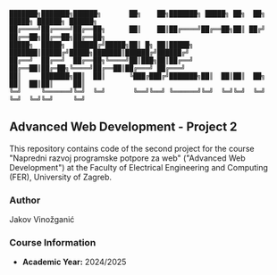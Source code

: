 ```
███████╗███████╗██████╗       ██╗    ██╗███████╗ █████╗ ██╗  ██╗      █████╗ ██████╗ ██████╗ 
██╔════╝██╔════╝██╔══██╗      ██║    ██║██╔════╝██╔══██╗██║ ██╔╝     ██╔══██╗██╔══██╗██╔══██╗
█████╗  █████╗  ██████╔╝█████╗██║ █╗ ██║█████╗  ███████║█████╔╝█████╗███████║██████╔╝██████╔╝
██╔══╝  ██╔══╝  ██╔══██╗╚════╝██║███╗██║██╔══╝  ██╔══██║██╔═██╗╚════╝██╔══██║██╔═══╝ ██╔═══╝ 
██║     ███████╗██║  ██║      ╚███╔███╔╝███████╗██║  ██║██║  ██╗     ██║  ██║██║     ██║     
╚═╝     ╚══════╝╚═╝  ╚═╝       ╚══╝╚══╝ ╚══════╝╚═╝  ╚═╝╚═╝  ╚═╝     ╚═╝  ╚═╝╚═╝     ╚═╝                                                                                                  
```

## Advanced Web Development - Project 2

This repository contains code of the second project for the course "Napredni razvoj programske potpore za web" ("Advanced Web Development") at the Faculty of Electrical Engineering and Computing (FER), University of Zagreb.

### Author
Jakov Vinožganić

### Course Information
- **Academic Year:** 2024/2025
